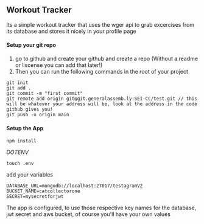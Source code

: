 ## Workout Tracker
Its a simple workout tracker that uses the wger api to grab excercises from its database and stores it nicely in your profile page


#### Setup your git repo

1. go to github and create your github and create a repo (Without a readme or liscense you can add that later!)
2. Then you can run the following commands in the root of your project 

```
git init
git add .
git commit -m "first commit"
git remote add origin git@git.generalassemb.ly:SEI-CC/test.git // this will be whatever your address will be, look at the address in the code github gives you!
git push -u origin main
```

#### Setup the App

```npm install```

*DOTENV*

`touch .env`

add your variables

```
DATABASE_URL=mongodb://localhost:27017/testagramV2
BUCKET_NAME=catcollectorone
SECRET=mysecretforjwt
```

The app is configured, to use those respective key names for the database, jwt secret and aws bucket, of course you'll have your own values
